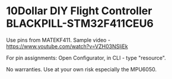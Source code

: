 # 10Dollar DIY Flight Controller BLACKPILL-STM32F411CEU6
Use pins from MATEKF411.
Sample video - https://www.youtube.com/watch?v=VZH03NSljEk 

For pin assignments: Open Configurator, in CLI - type "resource". 

No warranties. Use at your own risk especially the MPU6050.
